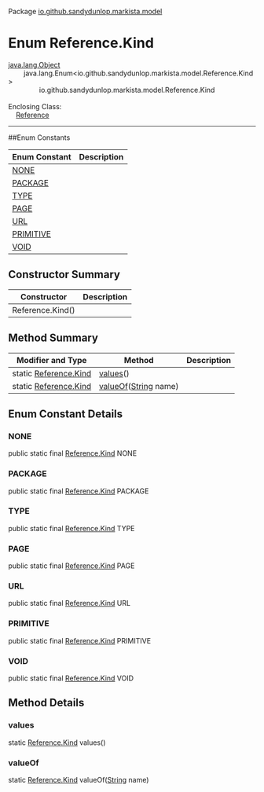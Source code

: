 Package [io.github.sandydunlop.markista.model](index.md)

# Enum Reference.Kind
[java.lang.Object](https://docs.oracle.com/en/java/javase/24/docs/api/java.base/java/lang/Object.html)<br/>
&nbsp;&nbsp;&nbsp;&nbsp;&nbsp;&nbsp;&nbsp;&nbsp;java.lang.Enum&lt;io.github.sandydunlop.markista.model.Reference.Kind&gt;<br/>
&nbsp;&nbsp;&nbsp;&nbsp;&nbsp;&nbsp;&nbsp;&nbsp;&nbsp;&nbsp;&nbsp;&nbsp;&nbsp;&nbsp;&nbsp;&nbsp;io.github.sandydunlop.markista.model.Reference.Kind<br/>
<br/>
Enclosing Class:<br/>
&nbsp;&nbsp;&nbsp;&nbsp;[Reference](Reference.md)


----


##Enum Constants

| Enum Constant           | Description |
|-------------------------|-------------|
| [NONE](#none)           |             |
| [PACKAGE](#package)     |             |
| [TYPE](#type)           |             |
| [PAGE](#page)           |             |
| [URL](#url)             |             |
| [PRIMITIVE](#primitive) |             |
| [VOID](#void)           |             |

## Constructor Summary

| Constructor      | Description |
|------------------|-------------|
| Reference.Kind() |             |

## Method Summary

| Modifier and Type                          | Method                                                                                                                 | Description |
|--------------------------------------------|------------------------------------------------------------------------------------------------------------------------|-------------|
| static [Reference.Kind](Reference.Kind.md) | [values](#values)()                                                                                                    |             |
| static [Reference.Kind](Reference.Kind.md) | [valueOf](#valueof)([String](https://docs.oracle.com/en/java/javase/24/docs/api/java.base/java/lang/String.html) name) |             |

## Enum Constant Details

### NONE

public static final [Reference.Kind](Reference.Kind.md) NONE



### PACKAGE

public static final [Reference.Kind](Reference.Kind.md) PACKAGE



### TYPE

public static final [Reference.Kind](Reference.Kind.md) TYPE



### PAGE

public static final [Reference.Kind](Reference.Kind.md) PAGE



### URL

public static final [Reference.Kind](Reference.Kind.md) URL



### PRIMITIVE

public static final [Reference.Kind](Reference.Kind.md) PRIMITIVE



### VOID

public static final [Reference.Kind](Reference.Kind.md) VOID




## Method Details

### values

static [Reference.Kind](Reference.Kind.md) values()



### valueOf

static [Reference.Kind](Reference.Kind.md) valueOf([String](https://docs.oracle.com/en/java/javase/24/docs/api/java.base/java/lang/String.html) name)




